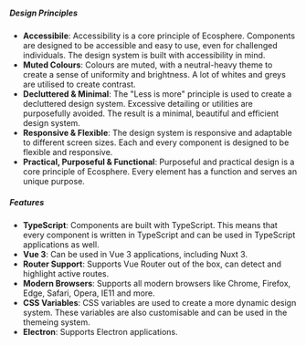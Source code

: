 ##### Design Principles

- **Accessibile**: Accessibility is a core principle of Ecosphere. Components are designed to be accessible and easy to use, even for challenged individuals. The design system is built with accessibility in mind.
- **Muted Colours**: Colours are muted, with a neutral-heavy theme to create a sense of uniformity and brightness. A lot of whites and greys are utilised to create contrast.
- **Decluttered & Minimal**: The "Less is more" principle is used to create a decluttered design system. Excessive detailing or utilities are purposefully avoided. The result is a minimal, beautiful and efficient design system.
- **Responsive & Flexible**: The design system is responsive and adaptable to different screen sizes. Each and every component is designed to be flexible and responsive.
- **Practical, Purposeful & Functional**: Purposeful and practical design is a core principle of Ecosphere. Every element has a function and serves an unique purpose.

##### Features

- **TypeScript**: Components are built with TypeScript. This means that every component is written in TypeScript and can be used in TypeScript applications as well.
- **Vue 3**: Can be used in Vue 3 applications, including Nuxt 3.
- **Router Support**: Supports Vue Router out of the box, can detect and highlight active routes.
- **Modern Browsers**: Supports all modern browsers like Chrome, Firefox, Edge, Safari, Opera, IE11 and more.
- **CSS Variables**: CSS variables are used to create a more dynamic design system. These variables are also customisable and can be used in the themeing system.
- **Electron**: Supports Electron applications.

